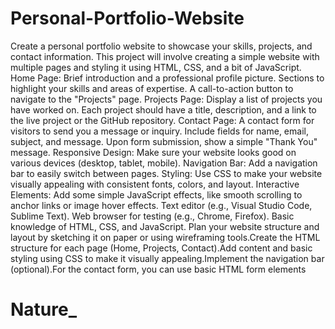 # Personal-Portfolio-Website

Create a personal portfolio website to showcase your skills, projects, and contact information. This project will involve creating a simple website with multiple pages and styling it using HTML, CSS, and a bit of JavaScript.
Home Page:
Brief introduction and a professional profile picture.
Sections to highlight your skills and areas of expertise.
A call-to-action button to navigate to the "Projects" page.
Projects Page:
Display a list of projects you have worked on.
Each project should have a title, description, and a link to the live project or the GitHub repository.
Contact Page:
A contact form for visitors to send you a message or inquiry.
Include fields for name, email, subject, and message.
Upon form submission, show a simple "Thank You" message.
Responsive Design:
Make sure your website looks good on various devices (desktop, tablet, mobile).
Navigation Bar:
Add a navigation bar to easily switch between pages.
Styling:
Use CSS to make your website visually appealing with consistent fonts, colors, and layout.
Interactive Elements:
Add some simple JavaScript effects, like smooth scrolling to anchor links or image hover effects.
Text editor (e.g., Visual Studio Code, Sublime Text).
Web browser for testing (e.g., Chrome, Firefox).
Basic knowledge of HTML, CSS, and JavaScript.
Plan your website structure and layout by sketching it on paper or using wireframing tools.Create the HTML structure for each page (Home, Projects, Contact).Add content and basic styling using CSS to make it visually appealing.Implement the navigation bar (optional).For the contact form, you can use basic HTML form elements
# Nature_
